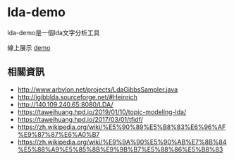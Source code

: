 # lda-demo


lda-demo是一個lda文字分析工具


線上展示 [demo](https://rawcdn.githack.com/josudoey/lda-demo/3af8d11e5c13c4af6bfee5f14aa532bcbad6d8f5/dist/index.html)

## 相關資訊
 - http://www.arbylon.net/projects/LdaGibbsSampler.java
 - http://jgibblda.sourceforge.net/#Heinrich
 - http://140.109.240.65:8080/LDA/
 - https://taweihuang.hpd.io/2019/01/10/topic-modeling-lda/
 - https://taweihuang.hpd.io/2017/03/01/tfidf/
 - https://zh.wikipedia.org/wiki/%E5%90%89%E5%B8%83%E6%96%AF%E9%87%87%E6%A0%B7
 - https://zh.wikipedia.org/wiki/%E9%9A%90%E5%90%AB%E7%8B%84%E5%88%A9%E5%85%8B%E9%9B%B7%E5%88%86%E5%B8%83

